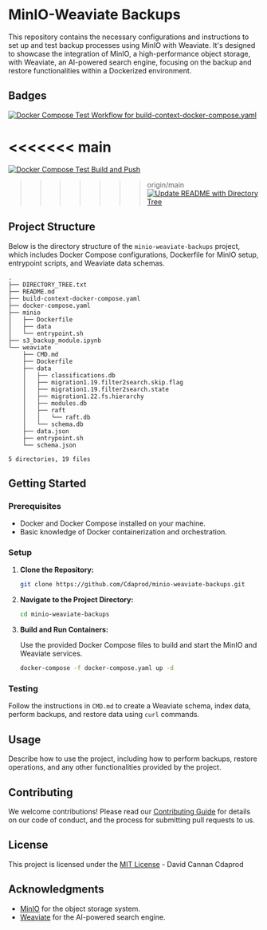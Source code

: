 # MinIO-Weaviate Backups

This repository contains the necessary configurations and instructions to set up and test backup processes using MinIO with Weaviate. It's designed to showcase the integration of MinIO, a high-performance object storage, with Weaviate, an AI-powered search engine, focusing on the backup and restore functionalities within a Dockerized environment.

## Badges

[![Docker Compose Test Workflow for build-context-docker-compose.yaml](https://github.com/Cdaprod/minio-weaviate-backups/actions/workflows/build-context-docker-compose.yml/badge.svg)](https://github.com/Cdaprod/minio-weaviate-backups/actions/workflows/build-context-docker-compose.yml)

<<<<<<< main
=======
[![Docker Compose Test Build and Push](https://github.com/Cdaprod/minio-weaviate-backups/actions/workflows/build-context-compose-and-push.yml/badge.svg)](https://github.com/Cdaprod/minio-weaviate-backups/actions/workflows/build-context-compose-and-push.yml)

>>>>>>> origin/main
[![Update README with Directory Tree](https://github.com/Cdaprod/minio-weaviate-backups/actions/workflows/update_readme.yml/badge.svg)](https://github.com/Cdaprod/minio-weaviate-backups/actions/workflows/update_readme.yml)

## Project Structure

Below is the directory structure of the `minio-weaviate-backups` project, which includes Docker Compose configurations, Dockerfile for MinIO setup, entrypoint scripts, and Weaviate data schemas.

<!-- DIRECTORY_TREE_START -->
```
.
├── DIRECTORY_TREE.txt
├── README.md
├── build-context-docker-compose.yaml
├── docker-compose.yaml
├── minio
│   ├── Dockerfile
│   ├── data
│   └── entrypoint.sh
├── s3_backup_module.ipynb
└── weaviate
    ├── CMD.md
    ├── Dockerfile
    ├── data
    │   ├── classifications.db
    │   ├── migration1.19.filter2search.skip.flag
    │   ├── migration1.19.filter2search.state
    │   ├── migration1.22.fs.hierarchy
    │   ├── modules.db
    │   ├── raft
    │   │   └── raft.db
    │   └── schema.db
    ├── data.json
    ├── entrypoint.sh
    └── schema.json

5 directories, 19 files

```
<!-- DIRECTORY_TREE_END -->

## Getting Started

### Prerequisites

- Docker and Docker Compose installed on your machine.
- Basic knowledge of Docker containerization and orchestration.

### Setup

1. **Clone the Repository:**

   ```bash
   git clone https://github.com/Cdaprod/minio-weaviate-backups.git
   ```

2. **Navigate to the Project Directory:**

   ```bash
   cd minio-weaviate-backups
   ```

3. **Build and Run Containers:**

   Use the provided Docker Compose files to build and start the MinIO and Weaviate services.

   ```bash
   docker-compose -f docker-compose.yaml up -d
   ```

### Testing

Follow the instructions in `CMD.md` to create a Weaviate schema, index data, perform backups, and restore data using `curl` commands.

## Usage

Describe how to use the project, including how to perform backups, restore operations, and any other functionalities provided by the project.

## Contributing

We welcome contributions! Please read our [Contributing Guide](LINK_TO_CONTRIBUTING_GUIDE) for details on our code of conduct, and the process for submitting pull requests to us.

## License

This project is licensed under the [MIT License](LICENSE) - David Cannan Cdaprod

## Acknowledgments

- [MinIO](https://min.io/) for the object storage system.
- [Weaviate](https://www.semi.technology/developers/weaviate/current/) for the AI-powered search engine.
